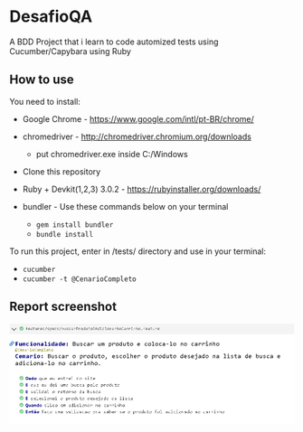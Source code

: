 # DesafioQA

A BDD Project that i learn to code automized tests using Cucumber/Capybara using Ruby 

## How to use

You need to install: 

* Google Chrome - https://www.google.com/intl/pt-BR/chrome/

* chromedriver - http://chromedriver.chromium.org/downloads
  * put chromedriver.exe inside C:/Windows

* Clone this repository

* Ruby + Devkit(1,2,3) 3.0.2 - https://rubyinstaller.org/downloads/

* bundler - Use these commands below on your terminal
  * `gem install bundler`
  * `bundle install`

To run this project, enter in /tests/ directory and use in your terminal:

* `cucumber`
* `cucumber -t @CenarioCompleto`

## Report screenshot

<img src="https://github.com/Robertogoz/DesafioQA/blob/master/tests/report/screenshots/form%20print.png">





